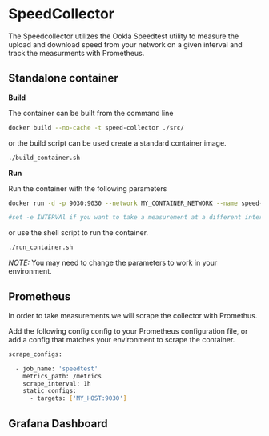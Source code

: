 # SpeedCollector

The Speedcollector utilizes the Ookla Speedtest utility to measure the upload and download speed from your network on a given interval and track the measurments with Prometheus.

## Standalone container

**Build**

The container can be built from the command line
```bash
docker build --no-cache -t speed-collector ./src/
```

or the build script can be used create a standard container image.
```bash
./build_container.sh
```

**Run**

Run the container with the following parameters
```bash
docker run -d -p 9030:9030 --network MY_CONTAINER_NETWORK --name speed-collector speed-collector:latest

#set -e INTERVAl if you want to take a measurement at a different interval. Default 60 minutes.
```

or use the shell script to run the container.
```bash
./run_container.sh
```

*NOTE:* You may need to change the parameters to work in your environment.

## Prometheus

In order to take measurements we will scrape the collector with Promethus.

Add the following config config to your Prometheus configuration file, or add a config that matches your environment to scrape the container.

```bash
scrape_configs:

  - job_name: 'speedtest'
    metrics_path: /metrics
    scrape_interval: 1h
    static_configs:
      - targets: ['MY_HOST:9030']
```

## Grafana Dashboard